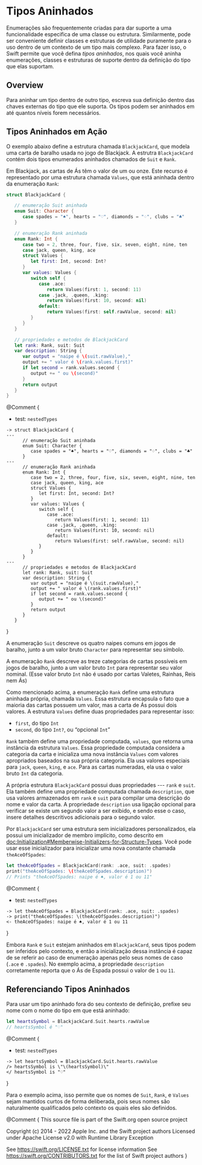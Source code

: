 

# Tipos Aninhados

Enumerações são frequentemente criadas para dar suporte a uma funcionalidade especifica de uma classe ou estrutura.
Similarmente, pode ser conveniente definir classes e estruturas de utilidade
puramente para o uso dentro de um contexto de um tipo mais complexo.
Para fazer isso, o Swift permite que você defina *tipos aninhados*,
nos quais você aninha enumerações, classes e estruturas de suporte
dentro da definição do tipo que elas suportam.

## Overview

Para aninhar um tipo dentro de outro tipo,
escreva sua definição dentro das chaves externas do tipo que ele suporta.
Os tipos podem ser aninhados em até quantos níveis forem necessários.

## Tipos Aninhados em Ação

O exemplo abaixo define a estrutura chamada `BlackjackCard`,
que modela uma carta de baralho usada no jogo de Blackjack.
A estrutra `BlackjackCard` contém dois tipos enumerados aninhados
chamados de `Suit` e `Rank`.

Em Blackjack, as cartas de Ás têm o valor de um ou onze.
Este recurso é representado por uma estrutura chamada `Values`,
que está aninhada dentro da enumeração `Rank`:

```swift
struct BlackjackCard {

   // enumeração Suit aninhada
   enum Suit: Character {
      case spades = "♠", hearts = "♡", diamonds = "♢", clubs = "♣"
   }

   // enumeração Rank aninhada
   enum Rank: Int {
      case two = 2, three, four, five, six, seven, eight, nine, ten
      case jack, queen, king, ace
      struct Values {
         let first: Int, second: Int?
      }
      var values: Values {
         switch self {
            case .ace:
               return Values(first: 1, second: 11)
            case .jack, .queen, .king:
               return Values(first: 10, second: nil)
            default:
               return Values(first: self.rawValue, second: nil)
         }
      }
   }

   // propriedades e metodos de BlackjackCard 
   let rank: Rank, suit: Suit
   var description: String {
      var output = "naipe é \(suit.rawValue),"
      output += " valor é \(rank.values.first)"
      if let second = rank.values.second {
         output += " ou \(second)"
      }
      return output
   }
}
```


@Comment {
  - test: `nestedTypes`
  
  ```swifttest
  -> struct BlackjackCard {
  ---
        // enumeração Suit aninhada
        enum Suit: Character {
           case spades = "♠", hearts = "♡", diamonds = "♢", clubs = "♣"
        }
  ---
        // enumeração Rank aninhada
        enum Rank: Int {
           case two = 2, three, four, five, six, seven, eight, nine, ten
           case jack, queen, king, ace
           struct Values {
              let first: Int, second: Int?
           }
           var values: Values {
              switch self {
                 case .ace:
                    return Values(first: 1, second: 11)
                 case .jack, .queen, .king:
                    return Values(first: 10, second: nil)
                 default:
                    return Values(first: self.rawValue, second: nil)
              }
           }
        }
  ---
        // propriedades e metodos de BlackjackCard 
        let rank: Rank, suit: Suit
        var description: String {
           var output = "naipe é \(suit.rawValue),"
           output += " valor é \(rank.values.first)"
           if let second = rank.values.second {
              output += " ou \(second)"
           }
           return output
        }
     }
  ```
}

A enumeração `Suit` descreve os quatro naipes comuns em jogos de baralho,
junto a um valor bruto `Character` para representar seu símbolo.
 
A enumeração `Rank` descreve as treze categorias de cartas possíveis em jogos de baralho,
junto a um valor bruto `Int` para representar seu valor nominal.
(Esse valor bruto `Int` não é usado por cartas Valetes, Rainhas, Reis nem Ás)
 
Como mencionado acima, a enumeração `Rank` define
uma estrutura aninhada própria, chamada `Values`.
Essa estrutura encapsula o fato que a maioria das cartas possuem um valor,
mas a carta de Ás possui dois valores.
A estrutura `Values` define duas propriedades para representar isso:
 
- `first`, do tipo `Int`
- `second`, do tipo `Int?`, ou “opcional `Int`”

`Rank` também define uma propriedade computada, `values`,
que retorna uma instância da estrutura `Values`.
Essa propriedade computada considera a categoria da carta
e inicializa uma nova instância `Values` com valores apropriados baseados na sua própria categoria.
Ela usa valores especiais para `jack`, `queen`, `king`, e `ace`. 
Para as cartas numeradas, ela usa o valor bruto `Int` da categoria.

A própria estrutura `BlackjackCard` possui duas propriedades --- `rank` e `suit`.
Ela também define uma propriedade computada chamada `description`,
que usa valores armazenados em `rank` e `suit` para compilar
uma descrição do nome e valor da carta.
A propriedade `description` usa ligação opcional para verificar se existe
um segundo valor a ser exibido, e sendo esse o caso,
insere detalhes descritivos adicionais para o segundo valor.

Por `BlackjackCard` ser uma estrutura sem inicializadores personalizados,
ela possui um inicializador de membro implícito,
como descrito em <doc:Initialization#Memberwise-Initializers-for-Structure-Types>.
Você pode usar esse inicializador para inicializar uma nova constante chamada `theAceOfSpades`: 

```swift
let theAceOfSpades = BlackjackCard(rank: .ace, suit: .spades)
print("theAceOfSpades: \(theAceOfSpades.description)")
// Prints "theAceOfSpades: naipe é ♠, valor é 1 ou 11"
```


@Comment {
  - test: `nestedTypes`
  
  ```swifttest
  -> let theAceOfSpades = BlackjackCard(rank: .ace, suit: .spades)
  -> print("theAceOfSpades: \(theAceOfSpades.description)")
  <- theAceOfSpades: naipe é ♠, valor é 1 ou 11
  ```
}

Embora `Rank` e `Suit` estejam aninhados em `BlackjackCard`,
seus tipos podem ser inferidos pelo contexto,
e então a inicialização dessa instância é capaz de se referir ao caso de enumeração
apenas pelo seus nomes de caso (`.ace` e `.spades`).
No exemplo acima, a propriedade `description` corretamente reporta que
o Ás de Espada possui o valor de `1` ou `11`.

## Referenciando Tipos Aninhados

Para usar um tipo aninhado fora do seu contexto de definição,
prefixe seu nome com o nome do tipo em que está aninhado:

```swift
let heartsSymbol = BlackjackCard.Suit.hearts.rawValue
// heartsSymbol é "♡"
```


@Comment {
  - test: `nestedTypes`
  
  ```swifttest
  -> let heartsSymbol = BlackjackCard.Suit.hearts.rawValue
  /> heartsSymbol is \"\(heartsSymbol)\"
  </ heartsSymbol is "♡"
  ```
}

Para o exemplo acima,
isso permite que os nomes de `Suit`, `Rank`, e `Values` sejam mantidos curtos de forma deliberada,
pois seus nomes são naturalmente qualificados pelo contexto os quais eles são definidos.


@Comment {
This source file is part of the Swift.org open source project

Copyright (c) 2014 - 2022 Apple Inc. and the Swift project authors
Licensed under Apache License v2.0 with Runtime Library Exception

See https://swift.org/LICENSE.txt for license information
See https://swift.org/CONTRIBUTORS.txt for the list of Swift project authors
}
